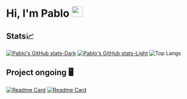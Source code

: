 # Hi, I'm Pablo <img src="https://github.com/TheDudeThatCode/TheDudeThatCode/blob/master/Assets/Hi.gif" width="29px">


## Stats📈
[![Pablo's GitHub stats-Dark](https://github-readme-stats.vercel.app/api?username=pabpercab1&show_icons=true&show=reviews,discussions_started,discussions_answered,prs_merged,prs_merged_percentage&rank_icon=github&theme=dark#gh-dark-mode-only)](https://github.com/pabpercab1/github-readme-stats#gh-dark-mode-only)
[![Pablo's GitHub stats-Light](https://github-readme-stats.vercel.app/api?username=pabpercab1&show_icons=true&show=reviews,discussions_started,discussions_answered,prs_merged,prs_merged_percentage&rank_icon=github&theme=default#gh-light-mode-only)](https://github.com/pabpercab1/github-readme-stats#gh-light-mode-only)
![Top Langs](https://github-readme-stats.vercel.app/api/top-langs/?username=pabpercab1&langs_count=6)

## Project ongoing 🖥️

[![Readme Card](https://github-readme-stats.vercel.app/api/pin/?username=pabpercab1&repo=dicentum-backend)](https://github.com/Dicentum/dicentum-backend)
[![Readme Card](https://github-readme-stats.vercel.app/api/pin/?username=pabpercab1&repo=dicentum-frontend)](https://github.com/Dicentum/dicentum-frontend)
